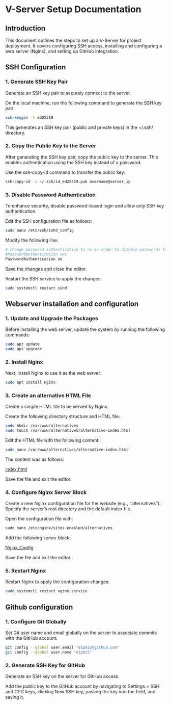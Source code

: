 # V-Server Setup Documentation

## Introduction

This document outlines the steps to set up a V-Server for project deployment. It covers configuring SSH access, installing and configuring a web server (Nginx), and setting up GitHub integration.

## SSH Configuration

### 1. Generate SSH Key Pair

Generate an SSH key pair to securely connect to the server.

On the local machine, run the following command to generate the SSH key pair:

```bash
ssh-keygen -t ed25519
```

This generates an SSH key pair (public and private keys) in the ~/.ssh/ directory.

### 2. Copy the Public Key to the Server

After generating the SSH key pair, copy the public key to the server. This enables authentication using the SSH key instead of a password.

Use the ssh-copy-id command to transfer the public key:

```bash
ssh-copy-id -i ~/.ssh/id_ed25519.pub username@server_ip
```

### 3. Disable Password Authentication

To enhance security, disable password-based login and allow only SSH key authentication.

Edit the SSH configuration file as follows:

```bash
sudo nano /etc/ssh/sshd_config
```

Modify the following line:

```bash
# change password authentication to no in order to disable passwords for logins
#PasswordAuthentication yes
PasswordAuthentication no
```
Save the changes and close the editor.

Restart the SSH service to apply the changes:

```bash
sudo systemctl restart sshd
```

## Webserver installation and configuration 

### 1. Update and Upgrade the Packages

Before installing the web server, update the system by running the following commands:

```bash
sudo apt update
sudo apt upgrade
```

### 2. Install Nginx

Next, install Nginx to use it as the web server:

```bash
sudo apt install nginx
```

### 3. Create an alternative  HTML File

Create a simple HTML file to be served by Nginx.

Create the following directory structure and HTML file:

```bash
sudo mkdir /var/www/alternatives
sudo touch /var/www/alternatives/alternative-index.html
```

Edit the HTML file with the following content:

```bash
sudo nano /var/www/alternatives/alternative-index.html
```

The content was as follows:

[index.html](Docs/index.html)

Save the file and exit the editor.

### 4. Configure Nginx Server Block

Create a new Nginx configuration file for the website (e.g., “alternatives”). Specify the server’s root directory and the default index file.

Open the configuration file with:

```bash
sudo nano /etc/nginx/sites-enabled/alternatives
```

Add the following server block:

[Nginx_Config](Docs/Nginx_Config.txt)

Save the file and exit the editor.

### 5. Restart Nginx

Restart Nginx to apply the configuration changes:

```bash
sudo systemctl restart nginx.service
```

## Github configuration 

### 1. Configure Git Globally

Set Git user name and email globally on the server to associate commits with the GitHub account:

```bash
git config --global user.email "e1pmiS@github.com"
git config --global user.name "e1pmiS"
```

### 2. Generate SSH Key for GitHub

Generate an SSH key on the server for GitHub access.

Add the public key to the GitHub account by navigating to Settings > SSH and GPG keys, clicking New SSH key, pasting the key into the field, and saving it.
